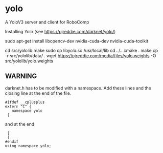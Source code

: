 # yolo

A YoloV3 server and client for RoboComp


Installing Yolo (see https://pjreddie.com/darknet/yolo/)

sudo apt-get install libopencv-dev nvidia-cuda-dev nvidia-cuda-toolkit 


cd src/yololib make sudo cp libyolo.so /usr/local/lib 
cd ../.. 
cmake . 
make 
cp -r src/yololib/data/ . wget https://pjreddie.com/media/files/yolo.weights -O src/yololib/yolo.weights


## WARNING
darknet.h has to be modified with a namespace. Add these lines and the closing line at the end of the file.

~~~~
#ifdef __cplusplus
extern "C" {
   namespace yolo
 {
~~~~
 and at the end
~~~~
 {
 {
#endif
using namespace yolo;
~~~~
